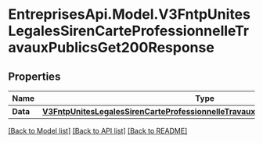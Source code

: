 # EntreprisesApi.Model.V3FntpUnitesLegalesSirenCarteProfessionnelleTravauxPublicsGet200Response

## Properties

Name | Type | Description | Notes
------------ | ------------- | ------------- | -------------
**Data** | [**V3FntpUnitesLegalesSirenCarteProfessionnelleTravauxPublicsGet200ResponseData**](V3FntpUnitesLegalesSirenCarteProfessionnelleTravauxPublicsGet200ResponseData.md) |  | 

[[Back to Model list]](../README.md#documentation-for-models) [[Back to API list]](../README.md#documentation-for-api-endpoints) [[Back to README]](../README.md)

